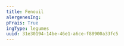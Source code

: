 ```yaml
---
title: Fenouil
alergenesIng:
pFrais: True
ingType: legumes
uuid: 31e30194-14be-46e1-a6ce-f88900a33fc5
---
```

